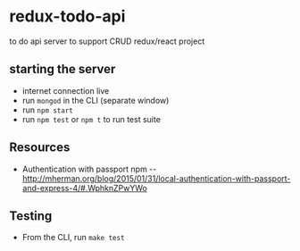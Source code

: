 # redux-todo-api
to do api server to support CRUD redux/react project


## starting the server
- internet connection live
- run `mongod` in the CLI (separate window)
- run `npm start`
- run `npm test` or `npm t` to run test suite


## Resources
- Authentication with passport npm
-- http://mherman.org/blog/2015/01/31/local-authentication-with-passport-and-express-4/#.WphknZPwYWo


## Testing
- From the CLI, run `make test`
